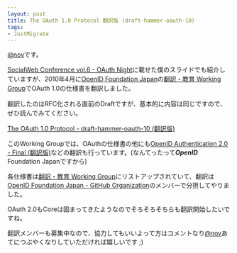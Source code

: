 ```yaml
---
layout: post
title: The OAuth 1.0 Protocol 翻訳版 (draft-hammer-oauth-10)
tags:
- JustMigrate
---
```

<p><a href="http://twitter.com/nov">@nov</a>です。</p>
<p><span style="line-height: 21px;"><a href="/blog/2010/09/02/socialweb-conference-vol6-oauth-night">SocialWeb Conference vol.6 - OAuth Night</a>に載せた僕のスライドでも紹介していますが、2010年4月に</span><a href="http://openid.or.jp">OpenID Foundation Japan</a>の<a href="http://openid-foundation-japan.github.com/">翻訳・教育 Working Group</a>で<span style="line-height: 21px;">OAuth 1.0の仕様書を翻訳しました。</span></p>
<p><span style="line-height: 21px;">翻訳したのはRFC化される直前のDraftですが、基本的に内容は同じですので、ぜひ読んでみてください。</span></p>
<p><a href="http://openid-foundation-japan.github.com/draft-hammer-oauth-10.html">The OAuth 1.0 Protocol - draft-hammer-oauth-10 (翻訳版)</a></p>
<p>このWorking Groupでは、OAuthの仕様書の他にも<a href="http://openid-foundation-japan.github.com/openid-authentication.html">OpenID Authentication 2.0 - Final (翻訳版)</a>などの翻訳も行っています。(なんてったって<em><strong>OpenID</strong></em> Foundation Japanですから)</p>
<p>各仕様書は<a href="http://openid-foundation-japan.github.com/">翻訳・教育 Working Group</a>にリストアップされていて、翻訳は<a href="http://github.com/openid-foundation-japan">OpenID Foundation Japan - GitHub Organization</a>のメンバーで分担してやりました。</p>
<p>OAuth 2.0もCoreは固まってきたようなのでそろそろそちらも翻訳開始したいですね。</p>
<p>翻訳メンバーも募集中なので、協力してもいいよって方はコメントなり<a href="http://twitter.com/nov">@nov</a>あてにつぶやくなりしていただければ嬉しいです ;)</p>
